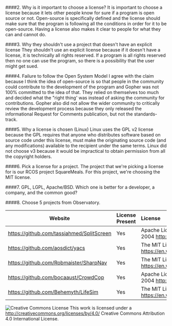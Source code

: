 ####2. Why is it important to choose a license?
It is important to choose a license because it lets other people know for sure if a program is open source or not.
Open-source is specifically defined and the license should make sure that the program is following all the conditions in order
for it to be open-source. Having a license also makes it clear to people for what they can and cannot do.

####3. Why they shouldn't use a project that doesn't have an explicit license
They shouldn't use an explicit license because if it doesn't have a license, it is technically all rights reserved.
If a program is all rights reserved then no one can use the program, so there is a possibility that the user might get sued.

####4. Failure to follow the Open System Model
I agree with the claim because I think the idea of open-source is so that people in the community could contribute to 
the development of the program and Gopher was not 100% committed to the idea of that. They relied on themselves too much
and decided what the "right thing' was instead of asking the community for contributions. Gopher also did not allow the wider
community to critically review the development process because they only released the informational Request for Comments publication, 
but not the standards-track.

####5. Why a license is chosen (Linux)
Linux uses the GPL v2 license because the GPL requires that anyone who distributes software based on source code under this license, must make the originating source code (and any modifications) available to the recipient under the same terms. Linux did not choose v3
because it would be impractical to obtain permission from all the copyright holders.

####6. Pick a license for a project.
The project that we're picking a license for is our RCOS project SquareMeals. For this project, we're choosing the MIT license.

####7. GPL, LGPL, Apache/BSD. Which one is better for a developer, a company, and the common good?

####8. Choose 5 projects from Observatory. 

Website | License Present | License
---------|:----------|:-------
https://github.com/tassiahmed/SplitScreen | Yes | Apache License Version 2.0, January 2004 http://www.apache.org/licenses/
https://github.com/aosdict/yacs           | Yes | The MIT License (MIT) https://en.wikipedia.org/wiki/MIT_License
https://github.com/Robmaister/SharpNav    | Yes | The MIT License (MIT) https://en.wikipedia.org/wiki/MIT_License
https://github.com/bocaaust/CrowdCop      | Yes | Apache License Version 2.0, January 2004 http://www.apache.org/licenses/
https://github.com/Behemyth/LifeSim       | Yes | The MIT License (MIT) https://en.wikipedia.org/wiki/MIT_License

![Creative Commons License](https://i.creativecommons.org/l/by/4.0/88x31.png) This work is licensed under a http://creativecommons.org/licenses/by/4.0/ Creative Commons Attribution 4.0 International License.
